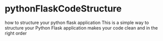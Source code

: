 # pythonFlaskCodeStructure
how to structure your python flask application
This is a simple way to structure your Python Flask application
makes your code clean and in the right order
